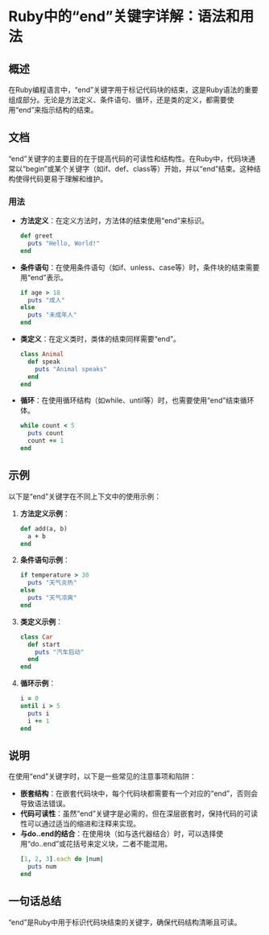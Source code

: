 <!--
Meta Description: # Ruby中的“end”关键字详解：语法和用法 ## 概述 在Ruby编程语言中，“end”关键字用于标记代码块的结束，这是Ruby语法的重要组成部分。无论是方法定义、条件语句、循环，还是类的定义，都需要使用“end”来指示结构的结束。 ## 文档 “end”关键字的主要目的在于提高代码的可读性和...
Meta Keywords: end, puts, ruby, def, count
-->

# Ruby中的“end”关键字详解：语法和用法

## 概述
在Ruby编程语言中，“end”关键字用于标记代码块的结束，这是Ruby语法的重要组成部分。无论是方法定义、条件语句、循环，还是类的定义，都需要使用“end”来指示结构的结束。

## 文档
“end”关键字的主要目的在于提高代码的可读性和结构性。在Ruby中，代码块通常以“begin”或某个关键字（如if、def、class等）开始，并以“end”结束。这种结构使得代码更易于理解和维护。

### 用法
- **方法定义**：在定义方法时，方法体的结束使用“end”来标识。
  ```ruby
  def greet
    puts "Hello, World!"
  end
  ```

- **条件语句**：在使用条件语句（如if、unless、case等）时，条件块的结束需要用“end”表示。
  ```ruby
  if age > 18
    puts "成人"
  else
    puts "未成年人"
  end
  ```

- **类定义**：在定义类时，类体的结束同样需要“end”。
  ```ruby
  class Animal
    def speak
      puts "Animal speaks"
    end
  end
  ```

- **循环**：在使用循环结构（如while、until等）时，也需要使用“end”结束循环体。
  ```ruby
  while count < 5
    puts count
    count += 1
  end
  ```

## 示例
以下是“end”关键字在不同上下文中的使用示例：

1. **方法定义示例**：
   ```ruby
   def add(a, b)
     a + b
   end
   ```

2. **条件语句示例**：
   ```ruby
   if temperature > 30
     puts "天气炎热"
   else
     puts "天气凉爽"
   end
   ```

3. **类定义示例**：
   ```ruby
   class Car
     def start
       puts "汽车启动"
     end
   end
   ```

4. **循环示例**：
   ```ruby
   i = 0
   until i > 5
     puts i
     i += 1
   end
   ```

## 说明
在使用“end”关键字时，以下是一些常见的注意事项和陷阱：

- **嵌套结构**：在嵌套代码块中，每个代码块都需要有一个对应的“end”，否则会导致语法错误。
- **代码可读性**：虽然“end”关键字是必需的，但在深层嵌套时，保持代码的可读性可以通过适当的缩进和注释来实现。
- **与do..end的结合**：在使用块（如与迭代器结合）时，可以选择使用“do..end”或花括号来定义块，二者不能混用。
  ```ruby
  [1, 2, 3].each do |num|
    puts num
  end
  ```

## 一句话总结
“end”是Ruby中用于标识代码块结束的关键字，确保代码结构清晰且可读。